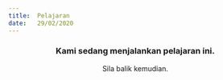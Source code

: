 ```yaml
---
title:  Pelajaran
date:   29/02/2020
---
```


### <center>Kami sedang menjalankan pelajaran ini.</center>
<center>Sila balik kemudian.</center>
